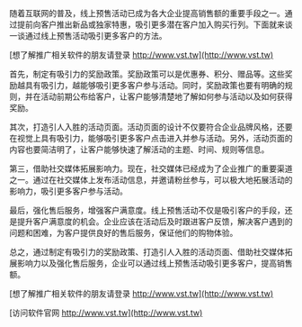 随着互联网的普及，线上预售活动已成为各大企业提高销售额的重要手段之一。通过提前向客户推出新品或独家特惠，吸引更多潜在客户加入购买行列。下面就来谈一谈通过线上预售活动吸引更多客户的方法。

[想了解推广相关软件的朋友请登录 http://www.vst.tw](http://www.vst.tw)

首先，制定有吸引力的奖励政策。奖励政策可以是优惠券、积分、赠品等。这些奖励越具有吸引力，越能够吸引更多客户参与活动。同时，奖励政策也要有明确的规则，并在活动前期公布给客户，让客户能够清楚地了解如何参与活动以及如何获得奖励。

其次，打造引人入胜的活动页面。活动页面的设计不仅要符合企业品牌风格，还要在视觉上具有吸引力，能够吸引更多客户点击进入并参与活动。另外，活动页面的内容也要简洁明了，让客户能够快速了解活动的主题、时间、规则等信息。

第三，借助社交媒体拓展影响力。现在，社交媒体已经成为了企业推广的重要渠道之一。通过在社交媒体上发布活动信息，并邀请粉丝参与，可以极大地拓展活动的影响力，吸引更多客户参与活动。

最后，强化售后服务，增强客户满意度。线上预售活动不仅是吸引客户的手段，还是提升客户满意度的机会。企业应该在活动后及时跟进客户反馈，解决客户遇到的问题和困难，为客户提供良好的售后服务，保证他们的购物体验。

总之，通过制定有吸引力的奖励政策、打造引人入胜的活动页面、借助社交媒体拓展影响力以及强化售后服务，企业可以通过线上预售活动吸引更多客户，提高销售额。

[想了解推广相关软件的朋友请登录 http://www.vst.tw](http://www.vst.tw)


[访问软件官网 http://www.vst.tw](http://www.vst.tw)
